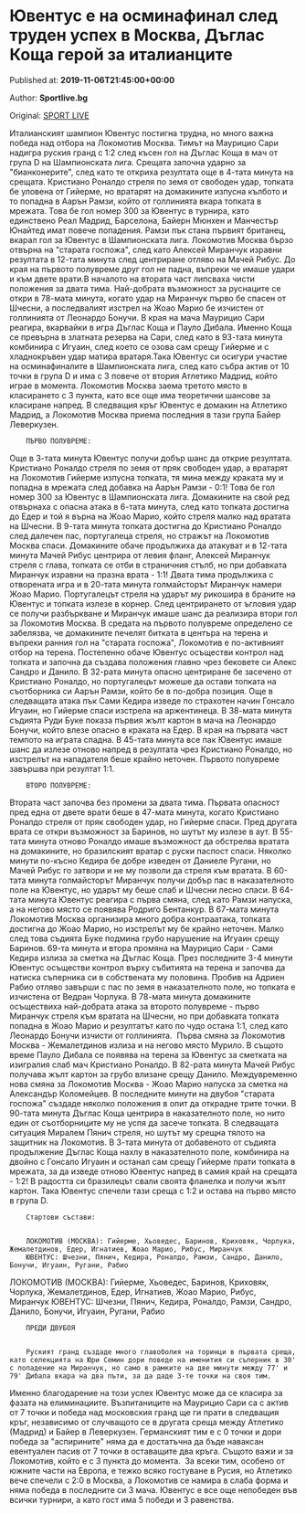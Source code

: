 
# Ювентус е на осминафинал след труден успех в Москва, Дъглас Коща герой за италианците

Published at: **2019-11-06T21:45:00+00:00**

Author: **Sportlive.bg**

Original: [SPORT LIVE](https://www.sportlive.bg/worldfootball/championsleague/yuventus-e-na-osminafinal-sled-truden-uspeh-v-moskva-dyglas-koshta-geroj-za-italiancite-1403614.html)

Италианският шампион Ювентус постигна трудна, но много важна победа над отбора на Локомотив Москва. Тимът на Маурицио Сари надигра руския гранд с 1:2 след късен гол на Дъглас Коща в мач от група D на Шампионската лига.
Срещата започна ударно за "бианконерите", след като те откриха резултата още в 4-тата минута на срещата. Кристиано Роналдо стреля по земя от свободен удар, топката бе уловена от Гийерме, но вратарят на домакините изпусна кълбото и то попадна в Аарън Рамзи, който от голлинията вкара топката в мрежата. Това бе гол номер 300 за Ювентус в турнира, като единствено Реал Мадрид, Барселона, Байерн Мюнхен и Манчестър Юнайтед имат повече попадения. Рамзи пък стана първият британец, вкарал гол за Ювентус в Шампионската лига. Локомотив Москва бързо отвърна на "старата госпожа", след като Алексей Миранчук изравни резултата в 12-тата минута след центриране отляво на Мачей Рибус. До края на първото полувреме друг гол не падна, въпреки че имаше удари и към двете врати.В началото на втората част липсваха чисти положения за двата тима. Най-добрата възможност за руснаците се откри в 78-мата минута, когато удар на Миранчук първо бе спасен от Шчесни, а последвалият изстрел на Жоао Марио бе изчистен от голлинията от Леонардо Бонучи. В края на мача Маурицио Сари реагира, вкарвайки в игра Дъглас Коща и Пауло Дибала. Именно Коща се превърна в златната резерва на Сари, след като в 93-тата минута комбинира с Игуаин, след което се озова сам срещу Гийерме и с хладнокръвен удар матира вратаря.Така Ювентус си осигури участие на осминафиналите в Шампионската лига, след като събра актив от 10 точки в група D и има с 3 повече от втория Атлетико Мадрид, който играе в момента. Локомотив Москва заема третото място в класирането с 3 пункта, като все още има теоретични шансове за класиране напред. В следващия кръг Ювентус е домакин на Атлетико Мадрид, а Локомотив Москва приема последния в тази група Байер Леверкузен.

        ПЪРВО ПОЛУВРЕМЕ:
      
Още в 3-тата минута Ювентус получи добър шанс да открие резултата. Кристиано Роналдо стреля по земя от пряк свободен удар, а вратарят на Локомотив Гийерме изпусна топката, тя мина между краката му и попадна в мрежата след добавка на Аарън Рамзи - 0:1! Това бе гол номер 300 за Ювентус в Шампионската лига. Домакините на свой ред отвърнаха с опасна атака в 6-тата минута, след като топката достигна до Едер и той я върна на Жоао Марио, който стреля малко над вратата на Шчесни.
В 9-тата минута топката достигна до Кристиано Роналдо след далечен пас, португалеца стреля, но стражът на Локомотив Москва спаси. Домакините обаче продължиха да атакуват и в 12-тата минута Мачей Рибус центрира от левия фланг, Алексей Миранчук стреля с глава, топката се отби в страничния стълб, но при добавката Миранчук изравни на празна врата - 1:1!
Двата тима продължиха с отворената игра и в 20-тата минута голмайсторът Миранчук намери Жоао Марио. Португалецът стреля на ударът му рикошира в браните на Ювентус и топката излезе в корнер. След центрирането от ъгловия удар се получи разбъркване и Миранчук имаше шанс да реализира втори гол за Локомотив Москва. В средата на първото полувреме определено се забелязва, че домакините печелят битката в центъра на терена и въпреки ранния гол на "старата госпожа", Локомотив е по-активният отбор на терена.
Постепенно обаче Ювентус осъществи контрол над топката и започна да създава положения главно чрез бековете си Алекс Сандро и Данило. В 32-рата минута опасно центриране бе засечено от Кристиано Роналдо, но португалецът можеше да остави топката на съотборника си Аарън Рамзи, който бе в по-добра позиция. Още в следващата атака пък Сами Кедира изведе по страхотен начин Гонсало Игуаин, но Гийерме спаси изстрела на аржентинеца.
В 38-мата минута съдията Руди Буке показа първия жълт картон в мача на Леонардо Бонучи, който влезе опасно в краката на Едер. В края на първата част темпото на играта спадна. В 45-тата минута все пак Ювентус имаше шанс да излезе отново напред в резултата чрез Кристиано Роналдо, но изстрелът на нападателя беше крайно неточен. Първото полувреме завършва при резултат 1:1.

        ВТОРО ПОЛУВРЕМЕ:
      
Втората част започва без промени за двата тима. Първата опасност пред една от двете врати беше в 47-мата минута, когато Кристиано Роналдо стреля от пряк свободен удар, но Гийерме спаси. Пред другата врата се откри възможност за Баринов, но шутът му излезе в аут. В 55-тата минута отново Роналдо имаше възможност да обстрелва вратата на домакините, но бразилският вратар с руски паспост спаси.
Няколко минути по-късно Кедира бе добре изведен от Даниеле Ругани, но Мачей Рибус го затвори и не му позволи да стреля към вратата. В 60-тата минута голмайсторът Миранчук получи добър пас в наказателното поле на Ювентус, но ударът му беше слаб и Шчесни лесно спаси. В 64-тата минута Ювентус реагира с първа смяна, след като Рамзи напуска, а на негово място се появява Родриго Бентанкур.
В 67-мата минута Локомотив Москва организира много добра контраатака, топката достигна до Жоао Марио, но изстрелът му бе крайно неточен. Малко след това съдията Буке подмина грубо нарушение на Игуаин срещу Баринов. 69-та минута и втора промяна на Маурицио Сари - Сами Кедира излиза за сметка на Дъглас Коща.
През последните 3-4 минути Ювентус осъществи контрол върху събитията на терена и започва да натиска съперника си в собствената му половина. Пробив на Адриен Рабио отляво завърши с пас по земя в наказателното поле, но топката е изчистена от Ведран Чорлука.
В 78-мата минута домакините осъществиха най-добрата атака за второто полувреме - първо Миранчук стреля към вратата на Шчесни, но при добавката топката попадна в Жоао Марио и резултатът като по чудо остана 1:1, след като Леонардо Бонучи изчисти от голлинията. 
Първа смяна за Локомотив Москва - Жемалетдинов излиза и на негово място Мурило. В същото време Пауло Дибала се появява на терена за Ювентус за сметката на изигралия слаб мач Кристиано Роналдо. В 82-рата минута Мачей Рибус получава жълт картон за грубо влизане срещу Данило. Междувременно нова смяна за Локомотив Москва - Жоао Марио напуска за сметка на Александър Коломейцев.
В последните минути на двубоя "старата госпожа" създаде няколко положения в опит да открадне трите точки. В 90-тата минута Дъглас Коща центрира в наказателното поле, но нито един от съотборниците му не успя да засече топката. В следващата ситуация Миралем Пянич стреля, но шутът му срещна тялото на защитник на Локомотив.
В 3-тата минута от добавеното от съдията продължение Дъглас Коща нахлу в наказателното поле, комбинира на двойно с Гонсало Игуаин и останал сам срещу Гийерме прати топката в мрежата, за да изведе отново Ювентус напред в самия край на срещата - 1:2! В радостта си бразилецът свали своята фланелка и получи жълт картон. Така Ювентус спечели тази среща с 1:2 и остава на първо място в група D.

        Стартови състави:
      

        ЛОКОМОТИВ (МОСКВА): Гийерме, Хьоведес, Баринов, Криховяк, Чорлука, Жемалетдинов, Едер, Игнатиев, Жоао Марио, Рибус, Миранчук
        ЮВЕНТУС: Шчезни, Пянич, Кедира, Роналдо, Рамзи, Сандро, Данило, Бонучи, Игуаин, Ругани, Рабио
      
ЛОКОМОТИВ (МОСКВА): Гийерме, Хьоведес, Баринов, Криховяк, Чорлука, Жемалетдинов, Едер, Игнатиев, Жоао Марио, Рибус, Миранчук
ЮВЕНТУС: Шчезни, Пянич, Кедира, Роналдо, Рамзи, Сандро, Данило, Бонучи, Игуаин, Ругани, Рабио

        ПРЕДИ ДВУБОЯ
      

        Руският гранд създаде много главоболия на торинци в първата среща, като селекцията на Юри Семин дори поведе на именития си съперник в 30' с попадение на Миранчук, но само в рамките на две минути между 77' и 79' Дибала вкара на два пъти, за да даде 3-те точки на своя тим.
      
Именно благодарение на този успех Ювентус може да се класира за фазата на елиминациите. Възпитаниците на Маурицио Сари са с актив от 7 точки и победа над московския гранд ще ги прати в следващия кръг, независимо от случващото се в другата среща между Атлетико (Мадрид) и Байер в Леверкузен. Германският тим е с 0 точки и дори победа за "аспирините" няма да е достатъчна да бъде наваксан евентуален пасив от 7 точки в оставащите два кръга. Същото важи и за Локомотив, който е с 3 пункта до момента. 
За всеки тим, особено от южните части на Европа, е тежко всяко гостуване в Русия, но Атлетико вече спечели с 2:0 в Москва, а Локомотив се намира в слаба форма и няма победа в последните си 3 мача. Ювентус е все още непобеден във всички турнири, а като гост има 5 победи и 3 равенства. 
